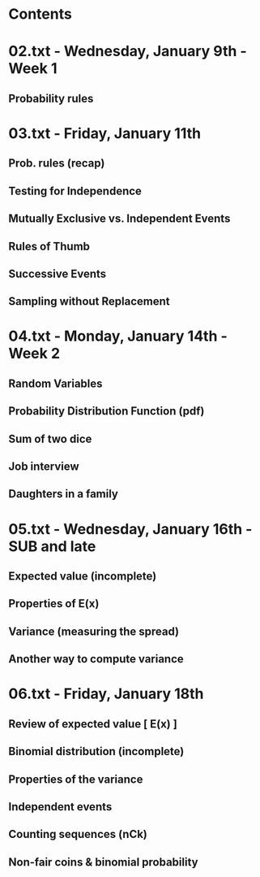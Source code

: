 Contents
========

# 02.txt - Wednesday, January 9th - Week 1

## Probability rules

# 03.txt - Friday, January 11th

## Prob. rules (recap)

## Testing for Independence

## Mutually Exclusive vs. Independent Events

## Rules of Thumb

## Successive Events

## Sampling without Replacement

# 04.txt - Monday, January 14th - Week 2

## Random Variables

## Probability Distribution Function (pdf)

## Sum of two dice

## Job interview

## Daughters in a family

# 05.txt - Wednesday, January 16th - SUB and late

## Expected value (incomplete)

## Properties of E(x)

## Variance (measuring the spread)

## Another way to compute variance

# 06.txt - Friday, January 18th

## Review of expected value [ E(x) ]

## Binomial distribution (incomplete)

## Properties of the variance

## Independent events

## Counting sequences (nCk)

## Non-fair coins & binomial probability
